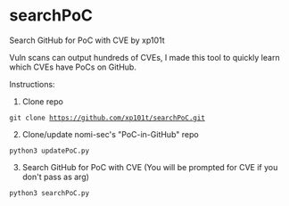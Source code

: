 # searchPoC
Search GitHub for PoC with CVE by xp101t

Vuln scans can output hundreds of CVEs, I made this tool to quickly learn which CVEs have PoCs on GitHub.

Instructions:

1. Clone repo

<code>git clone https://github.com/xp101t/searchPoC.git</code>

2. Clone/update nomi-sec's "PoC-in-GitHub" repo

<code>python3 updatePoC.py</code>

3. Search GitHub for PoC with CVE (You will be prompted for CVE if you don't pass as arg)

<code>python3 searchPoC.py <CVEs seperated by spaces or commas> </code>
